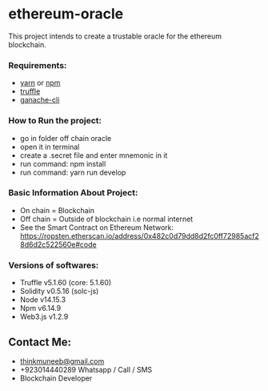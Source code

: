 # ethereum-oracle
This project intends to create a trustable oracle for the ethereum blockchain.

### Requirements:
- [yarn](https://yarnpkg.com) or [npm](https://www.npmjs.com/)
- [truffle](https://www.trufflesuite.com/truffle)
- [ganache-cli](https://github.com/trufflesuite/ganache-cli)


### How to Run the project:
- go in folder off chain oracle
- open it in terminal
- create a .secret file and enter mnemonic in it
- run command: npm install
- run command: yarn run develop

### Basic Information About Project:
- On chain = Blockchain
- Off chain = Outside of blockchain i.e normal internet
- See the Smart Contract on Ethereum Network: https://ropsten.etherscan.io/address/0x482c0d79dd8d2fc0ff72985acf28d6d2c522560e#code

### Versions of softwares:
- Truffle v5.1.60 (core: 5.1.60)
- Solidity v0.5.16 (solc-js)
- Node v14.15.3
- Npm v6.14.9
- Web3.js v1.2.9


## Contact Me:
- thinkmuneeb@gmail.com
- +923014440289 Whatsapp / Call / SMS
- Blockchain Developer
